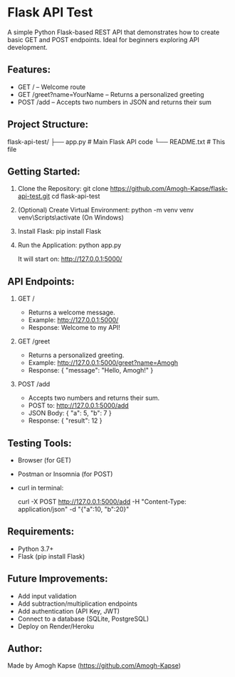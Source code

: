 
Flask API Test
==============

A simple Python Flask-based REST API that demonstrates how to create basic GET and POST endpoints. Ideal for beginners exploring API development.

Features:
---------
- GET / – Welcome route
- GET /greet?name=YourName – Returns a personalized greeting
- POST /add – Accepts two numbers in JSON and returns their sum

Project Structure:
------------------
flask-api-test/
├── app.py         # Main Flask API code
└── README.txt     # This file

Getting Started:
----------------
1. Clone the Repository:
   git clone https://github.com/Amogh-Kapse/flask-api-test.git
   cd flask-api-test

2. (Optional) Create Virtual Environment:
   python -m venv venv
   venv\Scripts\activate  (On Windows)

3. Install Flask:
   pip install Flask

4. Run the Application:
   python app.py

   It will start on:
   http://127.0.0.1:5000/

API Endpoints:
--------------
1. GET /
   - Returns a welcome message.
   - Example: http://127.0.0.1:5000/
   - Response: Welcome to my API!

2. GET /greet
   - Returns a personalized greeting.
   - Example: http://127.0.0.1:5000/greet?name=Amogh
   - Response: { "message": "Hello, Amogh!" }

3. POST /add
   - Accepts two numbers and returns their sum.
   - POST to: http://127.0.0.1:5000/add
   - JSON Body: { "a": 5, "b": 7 }
   - Response: { "result": 12 }

Testing Tools:
--------------
- Browser (for GET)
- Postman or Insomnia (for POST)
- curl in terminal:

  curl -X POST http://127.0.0.1:5000/add -H "Content-Type: application/json" -d "{\"a\":10, \"b\":20}"

Requirements:
-------------
- Python 3.7+
- Flask (pip install Flask)

Future Improvements:
--------------------
- Add input validation
- Add subtraction/multiplication endpoints
- Add authentication (API Key, JWT)
- Connect to a database (SQLite, PostgreSQL)
- Deploy on Render/Heroku

Author:
-------
Made by Amogh Kapse (https://github.com/Amogh-Kapse)
